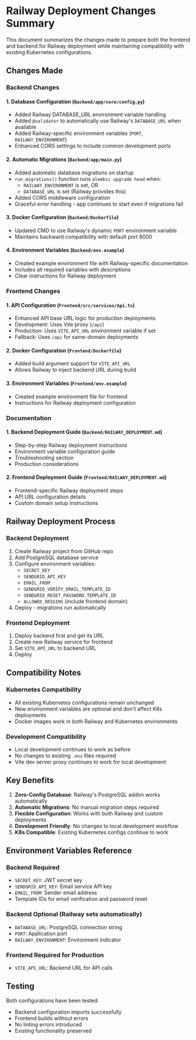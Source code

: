 # Railway Deployment Changes Summary

This document summarizes the changes made to prepare both the frontend and backend for Railway deployment while maintaining compatibility with existing Kubernetes configurations.

## Changes Made

### Backend Changes

#### 1. Database Configuration (`Backend/app/core/config.py`)

- Added Railway DATABASE_URL environment variable handling
- Added `@validator` to automatically use Railway's `DATABASE_URL` when available
- Added Railway-specific environment variables (`PORT`, `RAILWAY_ENVIRONMENT`)
- Enhanced CORS settings to include common development ports

#### 2. Automatic Migrations (`Backend/app/main.py`)

- Added automatic database migrations on startup
- `run_migrations()` function runs `alembic upgrade head` when:
  - `RAILWAY_ENVIRONMENT` is set, OR
  - `DATABASE_URL` is set (Railway provides this)
- Added CORS middleware configuration
- Graceful error handling - app continues to start even if migrations fail

#### 3. Docker Configuration (`Backend/Dockerfile`)

- Updated CMD to use Railway's dynamic `PORT` environment variable
- Maintains backward compatibility with default port 8000

#### 4. Environment Variables (`Backend/env.example`)

- Created example environment file with Railway-specific documentation
- Includes all required variables with descriptions
- Clear instructions for Railway deployment

### Frontend Changes

#### 1. API Configuration (`Frontend/src/services/Api.ts`)

- Enhanced API base URL logic for production deployments
- Development: Uses Vite proxy (`/api`)
- Production: Uses `VITE_API_URL` environment variable if set
- Fallback: Uses `/api` for same-domain deployments

#### 2. Docker Configuration (`Frontend/Dockerfile`)

- Added build argument support for `VITE_API_URL`
- Allows Railway to inject backend URL during build

#### 3. Environment Variables (`Frontend/env.example`)

- Created example environment file for frontend
- Instructions for Railway deployment configuration

### Documentation

#### 1. Backend Deployment Guide (`Backend/RAILWAY_DEPLOYMENT.md`)

- Step-by-step Railway deployment instructions
- Environment variable configuration guide
- Troubleshooting section
- Production considerations

#### 2. Frontend Deployment Guide (`Frontend/RAILWAY_DEPLOYMENT.md`)

- Frontend-specific Railway deployment steps
- API URL configuration details
- Custom domain setup instructions

## Railway Deployment Process

### Backend Deployment

1. Create Railway project from GitHub repo
2. Add PostgreSQL database service
3. Configure environment variables:
   - `SECRET_KEY`
   - `SENDGRID_API_KEY`
   - `EMAIL_FROM`
   - `SENDGRID_VERIFY_EMAIL_TEMPLATE_ID`
   - `SENDGRID_RESET_PASSWORD_TEMPLATE_ID`
   - `ALLOWED_ORIGINS` (include frontend domain)
4. Deploy - migrations run automatically

### Frontend Deployment

1. Deploy backend first and get its URL
2. Create new Railway service for frontend
3. Set `VITE_API_URL` to backend URL
4. Deploy

## Compatibility Notes

### Kubernetes Compatibility

- All existing Kubernetes configurations remain unchanged
- New environment variables are optional and don't affect K8s deployments
- Docker images work in both Railway and Kubernetes environments

### Development Compatibility

- Local development continues to work as before
- No changes to existing `.env` files required
- Vite dev server proxy continues to work for local development

## Key Benefits

1. **Zero-Config Database**: Railway's PostgreSQL addon works automatically
2. **Automatic Migrations**: No manual migration steps required
3. **Flexible Configuration**: Works with both Railway and custom deployments
4. **Development Friendly**: No changes to local development workflow
5. **K8s Compatible**: Existing Kubernetes configs continue to work

## Environment Variables Reference

### Backend Required

- `SECRET_KEY`: JWT secret key
- `SENDGRID_API_KEY`: Email service API key
- `EMAIL_FROM`: Sender email address
- Template IDs for email verification and password reset

### Backend Optional (Railway sets automatically)

- `DATABASE_URL`: PostgreSQL connection string
- `PORT`: Application port
- `RAILWAY_ENVIRONMENT`: Environment indicator

### Frontend Required for Production

- `VITE_API_URL`: Backend URL for API calls

## Testing

Both configurations have been tested:

- Backend configuration imports successfully
- Frontend builds without errors
- No linting errors introduced
- Existing functionality preserved
